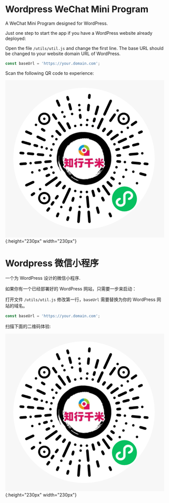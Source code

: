 # Wordpress WeChat Mini Program 
A WeChat Mini Program designed for WordPress.

Just one step to start the app if you have a WordPress website already deployed:

Open the file `/utils/util.js` and change the first line. The base URL should be changed to your website domain URL of WordPress.

```Javascript
const baseUrl = 'https://your.domain.com';
```

Scan the following QR code to experience:

![QR code](https://raw.githubusercontent.com/yanandgit/image-repo/main/wordpress-wechat/wechat_qrcode.png){:height="230px" width="230px"}

# Wordpress 微信小程序 
一个为 WordPress 设计的微信小程序.

如果你有一个已经部署好的 WordPress 网站，只需要一步来启动：

打开文件 `/utils/util.js` 修改第一行，`baseUrl` 需要替换为你的 WordPress 网站的域名。

```Javascript
const baseUrl = 'https://your.domain.com';
```

扫描下面的二维码体验:

![QR code](https://raw.githubusercontent.com/yanandgit/image-repo/main/wordpress-wechat/wechat_qrcode.png){:height="230px" width="230px"}